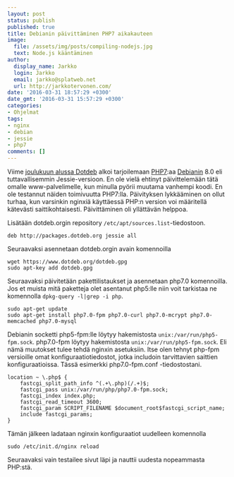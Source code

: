 ```yaml
---
layout: post
status: publish
published: true
title: Debianin päivittäminen PHP7 aikakauteen
image:
  file: /assets/img/posts/compiling-nodejs.jpg
  text: Node.js kääntäminen
author:
  display_name: Jarkko
  login: Jarkko
  email: jarkko@splatweb.net
  url: http://jarkkotervonen.com/
date: '2016-03-31 18:57:29 +0300'
date_gmt: '2016-03-31 15:57:29 +0300'
categories:
- Ohjelmat
tags:
- nginx
- debian
- jessie
- php7
comments: []
---
```

Viime <a href="https://www.dotdeb.org/2015/12/04/php-7-0-0-is-available-for-jessie/">joulukuun alussa Dotdeb</a> alkoi tarjoilemaan <a href="http://www.php.net/">PHP7</a>:aa <a href="http://www.debian.org/">Debianin</a> 8.0 eli tuttavallisemmin Jessie-versioon. En ole vielä ehtinyt päivittelemään tätä omalle www-palvelimelle, kun minulla pyörii muutama vanhempi koodi. En ole testannut näiden toimivuutta PHP7:lla. Päivityksen lykkääminen on ollut turhaa, kun varsinkin nginxiä käyttäessä PHP:n version voi määritellä kätevästi saittikohtaisesti. Päivittäminen oli yllättävän helppoa.

Lisätään dotdeb.orgin repository `/etc/apt/sources.list`-tiedostoon.

```
deb http://packages.dotdeb.org jessie all
```

Seuraavaksi asennetaan dotdeb.orgin avain komennoilla

```
wget https://www.dotdeb.org/dotdeb.gpg
sudo apt-key add dotdeb.gpg
```

Seuraavaksi päivitetään pakettilistaukset ja asennetaan php7.0 komennoilla. Jos et muista mitä paketteja olet asentanut php5:lle niin voit tarkistaa ne komennolla `dpkg-query -l|grep -i php`.

```
sudo apt-get update
sudo apt-get install php7.0-fpm php7.0-curl php7.0-mcrypt php7.0-memcached php7.0-mysql
```

Debianin socketti php5-fpm:lle löytyy hakemistosta `unix:/var/run/php5-fpm.sock`. php7.0-fpm löytyy hakemistosta `unix:/var/run/php5-fpm.sock`. Eli nämä muutokset tulee tehdä nginxin asetuksiin. Itse olen tehnyt php-fpm versioille omat konfiguraatiotiedostot, jotka includoin tarvittavien saittien konfiguraatioissa. Tässä esimerkki php7.0-fpm.conf -tiedostostani.

```
location ~ \.php$ {
	fastcgi_split_path_info ^(.+\.php)(/.+)$;
	fastcgi_pass unix:/var/run/php/php7.0-fpm.sock;
	fastcgi_index index.php;
	fastcgi_read_timeout 3600;
	fastcgi_param SCRIPT_FILENAME $document_root$fastcgi_script_name;
	include fastcgi_params;
}
```

Tämän jälkeen ladataan nginxin konfiguraatiot uudelleen komennolla

```
sudo /etc/init.d/nginx reload
```

Seuraavaksi vain testailee sivut läpi ja nauttii uudesta nopeammasta PHP:stä.
